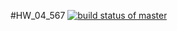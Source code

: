 #HW_04_567
[![build status of master](https://travis-ci.org/pshiyani/HW_04_567.svg?branch=master)](https://travis-ci.org/pshiyani/HW_04_567)
